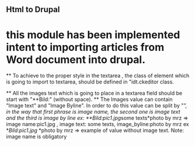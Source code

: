 
## Html to Drupal
# this module has been implemented intent to importing articles from Word document into drupal.




** To achieve to the proper style in  the textarea , the class of element which is going to import to textarea, should be defined
   in "idt.ckeditor class.

** All the images text which is going to place in a textarea field should be start with "**Bild:" (without space).
** The Images value can contain "Image text" and "Image Byline". In order to do this value can be split by "*", in the way that first
   phrase is image name, the second one is image text and the third is image by line
   ex: **Bild:pic1.jpg*some texts*photo by mrz =>  image name:pic1.jpg , image text: some texts, image_byline:photo by mrz
   ex  **Bild:pic1.jpg* *photo by mrz => example of value without image text.
   Note: image name is obligatory



